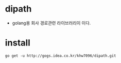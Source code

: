 # dipath
- golang용 회사 경로관련 라이브러리이 이다.

# install
```
go get -u http://gogs.idea.co.kr/khw7096/dipath.git
```
